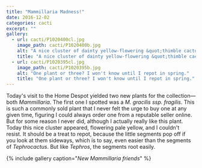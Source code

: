```yaml
---
title: "Mammillaria Madness!"
date: 2016-12-02
categories: cacti
excerpt: ""
gallery:
  - url: cacti/P1020400cl.jpg
    image_path: cacti/P1020400b.jpg
    alt: "A nice cluster of dainty yellow-flowering &quot;thimble cactus.&quot;"
    title: "A nice cluster of dainty yellow-flowering &quot;thimble cactus.&quot;"
  - url: cacti/P1020395cl.jpg
    image_path: cacti/P1020395b.jpg
    alt: "One plant or three? I won't know until I repot in spring."
    title: "One plant or three? I won't know until I repot in spring."
---
```


Today's visit to the Home Despot yielded two new plants for the collection—both *Mammillaria*. The first one I spotted was a *M. gracilis ssp. fragilis*. This is such a commonly sold plant that I never felt the urge to buy one at any given time, figuring I could always order one from a reputable seller online. But for some reason I never did, although I actually really like this plant. Today this nice cluster appeared, flowering pale yellow, and I couldn't resist. It should be a treat to repot, because the little segments pop off if you look at them sideways, which is to say, even easier than the segments of *Tephrocactus*. But like *Tephros*, the segments root easily.



{% include gallery caption="*New Mammillaria friends*" %}